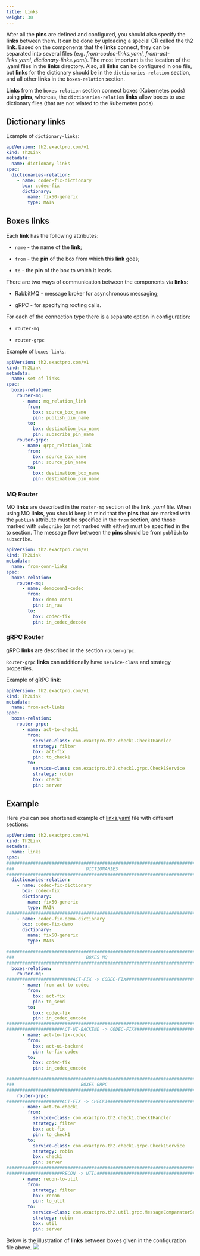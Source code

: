 ```yaml
---
title: Links
weight: 30
---
```


After all the **pins** are defined and configured, you should also specify the **links** between them. It can be done by uploading a special CR called the th2 **link**. Based on the components that the **links** connect, they can be separated into several files (e.g. _from-codec-links.yaml_, _from-act-links.yaml_, _dictionary-links.yaml_). The most important is the location of the .yaml files in the **links** directory. Also, all **links** can be configured in one file, but **links** for the dictionary should be in the `dictionaries-relation` section, and all other **links** in the `boxes-relation` section.

**Links** from the `boxes-relation` section connect boxes (Kubernetes pods) using **pins**, whereas, the  `dictionaries-relation` **links** allow boxes to use dictionary files (that are not related to the Kubernetes pods). 

## Dictionary links

Example of `dictionary-links`: 
```yaml
apiVersion: th2.exactpro.com/v1
kind: Th2Link
metadata:
  name: dictionary-links
spec:
  dictionaries-relation:
    - name: codec-fix-dictionary
      box: codec-fix
      dictionary:
        name: fix50-generic
        type: MAIN
```

## Boxes links

Each **link** has the following attributes:

- `name` - the name of the **link**;

- `from` - the **pin** of the box from which this **link** goes;

- `to` - the **pin** of the box to which it leads.

There are two ways of communication between the components via **links**:

- RabbitMQ - message broker for asynchronous messaging;

- gRPC - for specifying rooting calls.

For each of the connection type there is a separate option in configuration:

- `router-mq`

- `router-grpc`  

Example of `boxes-links`: 

```yaml
apiVersion: th2.exactpro.com/v1
kind: Th2Link
metadata:
  name: set-of-links
spec:
  boxes-relation:
    router-mq:
      - name: mq_relation_link
        from:
          box: source_box_name
          pin: publish_pin_name
        to:
          box: destination_box_name
          pin: subscribe_pin_name
    router-grpc:
      - name: qrpc_relation_link
        from:
          box: source_box_name
          pin: source_pin_name
        to:
          box: destination_box_name
          pin: destination_pin_name
```
### MQ Router

MQ **links** are described in the `router-mq` section of the **link** _.yaml_ file. When using MQ **links**, you should keep in mind that the **pins** that are marked with the `publish` attribute must be specified in the `from` section, and those marked with `subscribe` (or not marked with either) must be specified in the to section. The message flow between the **pins** should be from `publish` to `subscribe`. 

```yaml
apiVersion: th2.exactpro.com/v1
kind: Th2Link
metadata:
  name: from-conn-links
spec:
  boxes-relation:
    router-mq:
      - name: democonn1-codec
        from:
          box: demo-conn1
          pin: in_raw
        to:
          box: codec-fix
          pin: in_codec_decode
```

### gRPC Router

gRPC **links** are described in the section `router-grpc`.

`Router-grpc` **links** can additionally have `service-class` and strategy properties.

Example of gRPC **link**:

```yaml
apiVersion: th2.exactpro.com/v1
kind: Th2Link
metadata:
  name: from-act-links
spec:
  boxes-relation:
    router-grpc:
      - name: act-to-check1
        from:
          service-class: com.exactpro.th2.check1.Check1Handler
          strategy: filter
          box: act-fix
          pin: to_check1
        to:
          service-class: com.exactpro.th2.check1.grpc.Check1Service
          strategy: robin
          box: check1
          pin: server
```
## Example

Here you can see shortened example of [links.yaml](https://github.com/th2-net/th2-infra-schema-demo/blob/ver-1.5.4-main_scenario/links/links.yml) file with different sections:
```yaml
apiVersion: th2.exactpro.com/v1
kind: Th2Link
metadata:
  name: links
spec:
##############################################################################
###                           DICTIONARIES                                 ###
##############################################################################
  dictionaries-relation:
    - name: codec-fix-dictionary
      box: codec-fix
      dictionary:
        name: fix50-generic
        type: MAIN
##############################################################################
    - name: codec-fix-demo-dictionary
      box: codec-fix-demo
      dictionary:
        name: fix50-generic
        type: MAIN

##############################################################################
###                           BOXES MQ                                     ###
##############################################################################
  boxes-relation:
    router-mq:
#########################ACT-FIX -> CODEC-FIX#################################
      - name: from-act-to-codec
        from:
          box: act-fix
          pin: to_send
        to:
          box: codec-fix
          pin: in_codec_encode
##############################################################################
#####################ACT-UI-BACKEND -> CODEC-FIX##############################
      - name: act-to-fix-codec
        from:
          box: act-ui-backend
          pin: to-fix-codec
        to:
          box: codec-fix
          pin: in_codec_encode

##############################################################################
###                         BOXES GRPC                                     ###
##############################################################################
    router-grpc:
#####################ACT-FIX -> CHECK1########################################
      - name: act-to-check1
        from:
          service-class: com.exactpro.th2.check1.Check1Handler
          strategy: filter
          box: act-fix
          pin: to_check1
        to:
          service-class: com.exactpro.th2.check1.grpc.Check1Service
          strategy: robin
          box: check1
          pin: server
##############################################################################
#####################RECON -> UTIL############################################
      - name: recon-to-util
        from:
          strategy: filter
          box: recon
          pin: to_util
        to:
          service-class: com.exactpro.th2.util.grpc.MessageComparatorService
          strategy: robin
          box: util
          pin: server
```
Below is the illustration of **links** between boxes given in the configuration file above.
![](/img/fundamentals/links_schema.png) 

